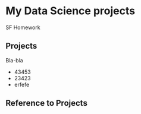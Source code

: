 # My Data Science projects

SF Homework

## Projects

Bla-bla

* 43453
* 23423
* erfefe


## Reference to Projects